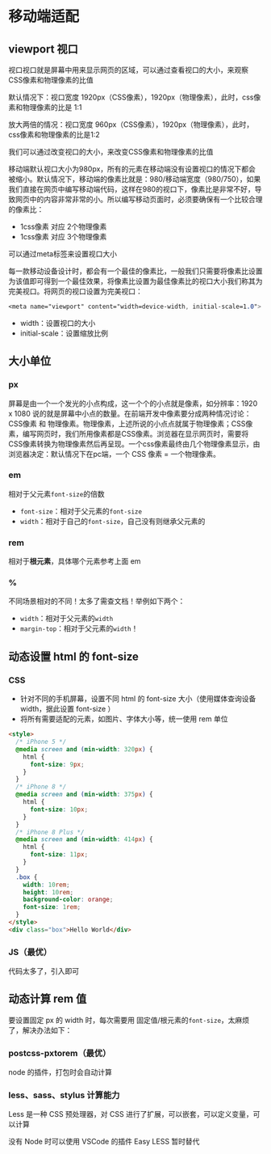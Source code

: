 # 移动端适配

## viewport 视口

视口视口就是屏幕中用来显示网页的区域，可以通过查看视口的大小，来观察CSS像素和物理像素的比值

默认情况下：视口宽度 1920px（CSS像素），1920px（物理像素），此时，css像素和物理像素的比是 1:1

放大两倍的情况：视口宽度 960px（CSS像素），1920px（物理像素），此时，css像素和物理像素的比是1:2

我们可以通过改变视口的大小，来改变CSS像素和物理像素的比值



移动端默认视口大小为980px，所有的元素在移动端没有设置视口的情况下都会被缩小。默认情况下，移动端的像素比就是：980/移动端宽度（980/750），如果我们直接在网页中编写移动端代码，这样在980的视口下，像素比是非常不好，导致网页中的内容非常非常的小。所以编写移动页面时，必须要确保有一个比较合理的像素比：

*   1css像素 对应 2个物理像素
*   1css像素 对应 3个物理像素

可以通过meta标签来设置视口大小

每一款移动设备设计时，都会有一个最佳的像素比，一般我们只需要将像素比设置为该值即可得到一个最佳效果，将像素比设置为最佳像素比的视口大小我们称其为完美视口。将网页的视口设置为完美视口：

```css
<meta name="viewport" content="width=device-width, initial-scale=1.0">
```

*   width：设置视口的大小
*   initial-scale：设置缩放比例



## 大小单位

### px

屏幕是由一个一个发光的小点构成，这一个个的小点就是像素，如分辨率：1920 x 1080 说的就是屏幕中小点的数量。在前端开发中像素要分成两种情况讨论：CSS像素 和 物理像素。物理像素，上述所说的小点点就属于物理像素；CSS像素，编写网页时，我们所用像素都是CSS像素。浏览器在显示网页时，需要将CSS像素转换为物理像素然后再呈现。一个css像素最终由几个物理像素显示，由浏览器决定：默认情况下在pc端，一个 CSS 像素 = 一个物理像素。



### em

相对于父元素`font-size`的倍数

*   `font-size`：相对于父元素的`font-size`
*   `width`：相对于自己的`font-size`，自己没有则继承父元素的



### rem

相对于**根元素**，具体哪个元素参考上面 em



### %

不同场景相对的不同！太多了需查文档！举例如下两个：

*   `width`：相对于父元素的`width`
*   `margin-top`：相对于父元素的`width`！





## 动态设置 html 的 font-size

### CSS

*   针对不同的手机屏幕，设置不同 html 的 font-size 大小（使用媒体查询设备 width，据此设置 font-size ）
*   将所有需要适配的元素，如图片、字体大小等，统一使用 rem 单位

```html
<style>
  /* iPhone 5 */
  @media screen and (min-width: 320px) {
    html {
      font-size: 9px;
    }
  }
  /* iPhone 8 */
  @media screen and (min-width: 375px) {
    html {
      font-size: 10px;
    }
  }
  /* iPhone 8 Plus */
  @media screen and (min-width: 414px) {
    html {
      font-size: 11px;
    }
  }
  .box {
    width: 10rem;
    height: 10rem;
    background-color: orange;
    font-size: 1rem;
  }
</style>
<div class="box">Hello World</div>
```



### JS（最优）

代码太多了，引入即可



## 动态计算 rem 值

要设置固定 px 的 width 时，每次需要用 固定值/根元素的`font-size`，太麻烦了，解决办法如下：

### postcss-pxtorem（最优）

node 的插件，打包时会自动计算



### less、sass、stylus 计算能力

Less 是一种 CSS 预处理器，对 CSS 进行了扩展，可以嵌套，可以定义变量，可以计算

没有 Node 时可以使用 VSCode 的插件 Easy LESS 暂时替代














